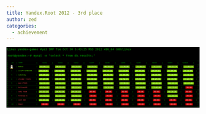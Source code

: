 ```yaml
---
title: Yandex.Root 2012 - 3rd place
author: zed
categories:
  - achievement
---
```


[![Lobotomy @ 3rd place](yaroot2012.png)](http://root.yandex.ru/var/log/game.log)

